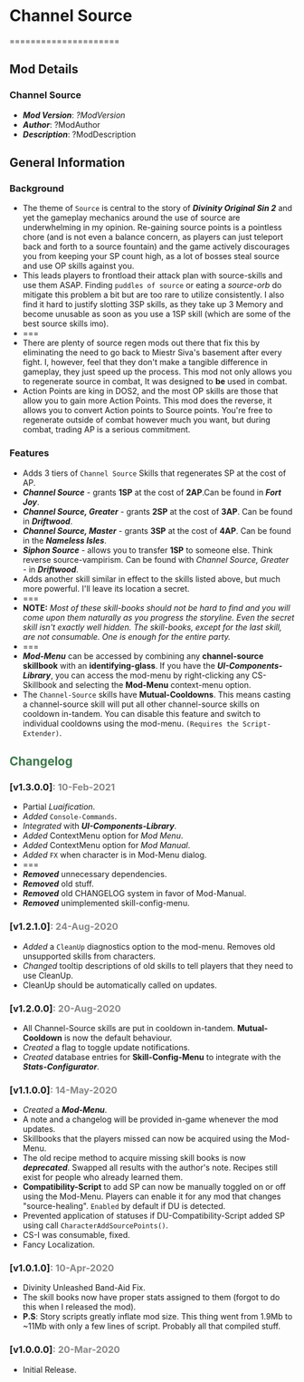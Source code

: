 # Channel Source

=====================

## Mod Details

### Channel Source

- ***Mod Version***: _?ModVersion_
- ***Author***: ?ModAuthor
- ***Description***: ?ModDescription

## General Information

### Background

- The theme of `Source` is central to the story of ***Divinity Original Sin 2*** and yet the gameplay mechanics around the use of source are underwhelming in my opinion. Re-gaining source points is a pointless chore (and is not even a balance concern, as players can just teleport back and forth to a source fountain) and the game actively discourages you from keeping your SP count high, as a lot of bosses steal source and use OP skills against you.
- This leads players to frontload their attack plan with source-skills and use them ASAP. Finding `puddles of source` or eating a _source-orb_ do mitigate this problem a bit but are too rare to utilize consistently. I also find it hard to justify slotting 3SP skills, as they take up 3 Memory and become unusable as soon as you use a 1SP skill (which are some of the best source skills imo).
- ===
- There are plenty of source regen mods out there that fix this by eliminating the need to go back to Miestr Siva's basement after every fight. I, however, feel that they don't make a tangible difference in gameplay, they just speed up the process. This mod not only allows you to regenerate source in combat, It was designed to **be** used in combat.
- Action Points are king in DOS2, and the most OP skills are those that allow you to gain more Action Points. This mod does the reverse, it allows you to convert Action points to Source points. You're free to regenerate outside of combat however much you want, but during combat, trading AP is a serious commitment.

### Features

- Adds 3 tiers of `Channel Source` Skills that regenerates SP at the cost of AP.
- ***Channel Source*** - grants **1SP** at the cost of **2AP**.Can be found in ***Fort Joy***.
- ***Channel Source, Greater*** - grants **2SP** at the cost of **3AP**. Can be found in ***Driftwood***.
- ***Channel Source, Master*** - grants **3SP** at the cost of **4AP**. Can be found in the ***Nameless Isles***.
- ***Siphon Source*** - allows you to transfer **1SP** to someone else. Think reverse source-vampirism. Can be found with _Channel Source, Greater_ - in ***Driftwood***.
- Adds another skill similar in effect to the skills listed above, but much more powerful. I'll leave its location a secret.
- ===
- **NOTE:** _Most of these skill-books should not be hard to find and you will come upon them naturally as you progress the storyline. Even the secret skill isn't exactly well hidden. The skill-books, except for the last skill, are not consumable. One is enough for the entire party._
- ===
- ***Mod-Menu*** can be accessed by combining any **channel-source skillbook** with an **identifying-glass**. If you have the ***UI-Components-Library***, you can access the mod-menu by right-clicking any CS-Skillbook and selecting the **Mod-Menu** context-menu option.
- The `Channel-Source` skills have **Mutual-Cooldowns**. This means casting a channel-source skill will put all other channel-source skills on cooldown in-tandem. You can disable this feature and switch to individual cooldowns using the mod-menu. `(Requires the Script-Extender)`.

## <font color='#3F784C'>Changelog</font>

### [v1.3.0.0]<font color='#888888'>: 10-Feb-2021</font>

- Partial _Luaification_.
- *Added* `Console-Commands`.
- *Integrated* with ***UI-Components-Library***.
- *Added* ContextMenu option for _Mod Menu_.
- *Added* ContextMenu option for _Mod Manual_.
- *Added* `FX` when character is in Mod-Menu dialog.
- ===
- ***Removed*** unnecessary dependencies.
- ***Removed*** old stuff.
- ***Removed*** old CHANGELOG system in favor of Mod-Manual.
- ***Removed*** unimplemented skill-config-menu.

### [v1.2.1.0]<font color='#888888'>: 24-Aug-2020</font>

- *Added* a `CleanUp` diagnostics option to the mod-menu. Removes old unsupported skills from characters.
- *Changed* tooltip descriptions of old skills to tell players that they need to use CleanUp.
- CleanUp should be automatically called on updates.

### [v1.2.0.0]<font color='#888888'>: 20-Aug-2020</font>

- All Channel-Source skills are put in cooldown in-tandem. **Mutual-Cooldown** is now the default behaviour.
- *Created* a flag to toggle update notifications.
- *Created* database entries for **Skill-Config-Menu** to integrate with the ***Stats-Configurator***.

### [v1.1.0.0]<font color='#888888'>: 14-May-2020</font>

- *Created* a ***Mod-Menu***.
- A note and a changelog will be provided in-game whenever the mod updates.
- Skillbooks that the players missed can now be acquired using the Mod-Menu.
- The old recipe method to acquire missing skill books is now ***deprecated***. Swapped all results with the author's note. Recipes still exist for people who already learned them.
- **Compatibility-Script** to add SP can now be manually toggled on or off using the Mod-Menu. Players can enable it for any mod that changes "source-healing". `Enabled` by default if DU is detected.
- Prevented application of statuses if DU-Compatibility-Script added SP using call `CharacterAddSourcePoints()`.
- CS-I was consumable, fixed.
- Fancy Localization.

### [v1.0.1.0]<font color='#888888'>: 10-Apr-2020</font>

- Divinity Unleashed Band-Aid Fix.
- The skill books now have proper stats assigned to them (forgot to do this when I released the mod).
- **P.S**: Story scripts greatly inflate mod size. This thing went from 1.9Mb to ~11Mb with only a few lines of script. Probably all that compiled stuff.

### [v1.0.0.0]<font color='#888888'>: 20-Mar-2020</font>

- Initial Release.
